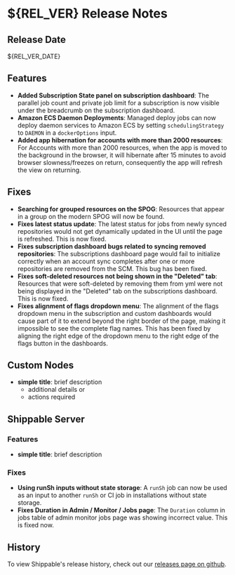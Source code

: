# ${REL_VER} Release Notes

## Release Date

${REL_VER_DATE}

## Features

- **Added Subscription State panel on subscription dashboard**: The parallel job count and private job limit for a subscription is now visible under the breadcrumb on the subscription dashboard.
- **Amazon ECS Daemon Deployments**: Managed deploy jobs can now deploy daemon services to Amazon ECS by setting `schedulingStrategy` to `DAEMON` in a  `dockerOptions` input.
- **Added app hibernation for accounts with more than 2000 resources**: For Accounts with more than 2000 resources, when the app is moved to the background in the browser, it will hibernate after 15 minutes to avoid browser slowness/freezes on return, consequently the app will refresh the view on returning.

## Fixes

- **Searching for grouped resources on the SPOG**: Resources that appear in a group on the modern SPOG will now be found.
- **Fixes latest status update**: The latest status for jobs from newly synced repositories would not get dynamically updated in the UI until the page is refreshed. This is now fixed.
- **Fixes subscription dashboard bugs related to syncing removed repositories**: The subscriptions dashboard page would fail to initialize correctly when an account sync completes after one or more repositories are removed from the SCM. This bug has been fixed.
- **Fixes soft-deleted resources not being shown in the "Deleted" tab**: Resources that were soft-deleted by removing them from yml were not being displayed in the "Deleted" tab on the subscriptions dashboard. This is now fixed.
- **Fixes alignment of flags dropdown menu**: The alignment of the flags dropdown menu in the subscription and custom dashboards would cause part of it to extend beyond the right border of the page, making it impossible to see the complete flag names. This has been fixed by aligning the right edge of the dropdown menu to the right edge of the flags button in the dashboards.

## Custom Nodes

- **simple title**: brief description
  - additional details or
  - actions required

## Shippable Server

### Features

- **simple title**: brief description

### Fixes

- **Using runSh inputs without state storage**: A `runSh` job can now be used as an input to another `runSh` or CI job in installations without state storage.
- **Fixes Duration in Admin / Monitor / Jobs page**: The `Duration` column in jobs table of admin monitor jobs page was showing incorrect value. This is fixed now.

## History

To view Shippable's release history, check out our [releases page on github](https://github.com/Shippable/admiral/releases).
